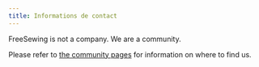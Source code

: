 ```yaml
---
title: Informations de contact
---
```


FreeSewing is not a company. We are a community.

Please refer to [the community pages](/community/) for information on where to find us.
